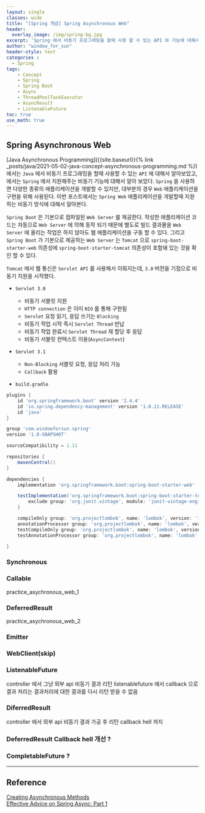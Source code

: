 ```yaml
--- 
layout: single
classes: wide
title: "[Spring 개념] Spring Asynchronous Web"
header:
  overlay_image: /img/spring-bg.jpg
excerpt: 'Spring 에서 비동기 프로그래밍을 할때 사용 할 수 있는 API 와 기능에 대해서 알아보자'
author: "window_for_sun"
header-style: text
categories :
  - Spring
tags:
    - Concept
    - Spring
    - Spring Boot
    - Async
    - ThreadPoolTaskExecutor
    - AsyncResult
    - ListenableFuture
toc: true
use_math: true
---  
```


## Spring Asynchronous Web
[Java Asynchronous Programming]({{site.baseurl}}{% link _posts/java/2021-05-02-java-concept-asynchronous-programming.md %})
에서는 `Java` 에서 비동기 프로그래밍을 할때 사용할 수 있는 `API` 에 대해서 알아보았고, 
[]()
에서는 `Spring` 에서 지원해주는 비동기 기능에 대해서 알아 보았다. 
`Spring` 을 사용하면 다양한 종류의 애플리케이션을 개발할 수 있지만, 
대부분의 경우 `Web` 애플리케이션을 구현을 위해 사용된다. 
이번 포스트에서는 `Spring Web` 애플리케이션을 개발할때 지원하는 비동기 방식에 대해서 알아본다.  

<!--
DeferredResult|Spring 3.2
AsyncRestTemplate|Spring 4.0
ResponseBodyEmitter|Spring 4.2
-->

`Spring Boot` 은 기본으로 컴파일된 `Web Server` 를 제공한다. 
작성한 애플리케이션 코드는 자동으로 `Web Server` 에 의해 동작 되기 때문에 별도로 빌드 결과물을 `Web Server` 에 올리는 작업은 하지 않아도 웹 애플리케이션을 구동 할 수 있다. 
그리고 `Spring Boot` 가 기본으로 제공하는 `Web Server` 는 `Tomcat` 으로 `spring-boot-starter-web` 의존성에 `spring-boot-starter-tomcat` 의존성이 포함돼 있는 것을 확인 할 수 있다.  

`Tomcat` 에서 웹 통신은 `Servlet API` 를 사용해서 이뤄지는데, `3.0` 버전을 기점으로 비동기 지원을 시작했다. 
- `Servlet 3.0`
  - 비동기 서블릿 지원
  - `HTTP connection` 은 이미 `NIO` 를 통해 구현됨
  - `Servlet` 요청 읽기, 응답 쓰기는 `Blocking`
  - 비동기 작업 시작 즉시 `Servlet Thread` 반납
  - 비동기 작업 완료시 `Servlet Thread` 재 할당 후 응답
  - 비동기 서블릿 컨텍스트 이용(`AsyncContext`)
- `Servlet 3.1`
  - `Non-Blocking` 서블릿 요청, 응답 처리 가능
  - `Callback` 활용

- `build.gradle`

```groovy
plugins {
    id 'org.springframework.boot' version '2.4.4'
    id 'io.spring.dependency-management' version '1.0.11.RELEASE'
    id 'java'
}

group 'com.windowforsun.spring'
version '1.0-SNAPSHOT'

sourceCompatibility = 1.11

repositories {
    mavenCentral()
}

dependencies {
    implementation 'org.springframework.boot:spring-boot-starter-web'

    testImplementation('org.springframework.boot:spring-boot-starter-test') {
        exclude group: 'org.junit.vintage', module: 'junit-vintage-engine'
    }

    compileOnly group: 'org.projectlombok', name: 'lombok', version: '1.18.12'
    annotationProcessor group: 'org.projectlombok', name: 'lombok', version: '1.18.12'
    testCompileOnly group: 'org.projectlombok', name: 'lombok', version: '1.18.12'
    testAnnotationProcessor group: 'org.projectlombok', name: 'lombok', version: '1.18.12'

}
```  


### Synchronous



### Callable

practice_asychronous_web_1


### DeferredResult
practice_asychronous_web_2

### Emitter

### WebClient(skip)


### ListenableFuture
controller 에서 그냥 외부 api 비동기 결과 리턴
listenablefuture 에서 callback 으로 결과 처리는 결과처리에 대한 결과를 다시 리턴 받을 수 없음


### DiferredResult
controller 에서 외부 api 비동기 결과 가공 후 리턴 
callback hell 까지

### DeferredResult Callback hell 개선 ?

### CompletableFuture ?

---
## Reference
[Creating Asynchronous Methods](https://spring.io/guides/gs/async-method/)  
[Effective Advice on Spring Async: Part 1](https://dzone.com/articles/effective-advice-on-spring-async-part-1)  